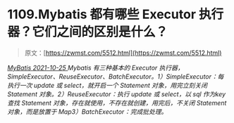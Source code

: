 <!--yml
category: 未分类
date: 0001-01-01 00:00:00
-->

# 1109.Mybatis 都有哪些 Executor 执行器？它们之间的区别是什么？

> 原文：[https://zwmst.com/5512.html](https://zwmst.com/5512.html)

   [ *MyBatis* ](https://zwmst.com/mybatis)*[ <time datetime="2021-10-26T00:09:08+08:00"> 2021-10-25 </time> ](https://zwmst.com/5512.html)  Mybatis 有三种基本的 Executor 执行器，SimpleExecutor、ReuseExecutor、BatchExecutor。1）SimpleExecutor：每执行一次 update 或 select，就开启一个 Statement 对象，用完立刻关闭 Statement 对象。2）ReuseExecutor：执行 update 或 select，以 sql 作为key 查找 Statement 对象，存在就使用，不存在就创建，用完后，不关闭 Statement 对象，而是放置于 Map3）BatchExecutor：完成批处理。*